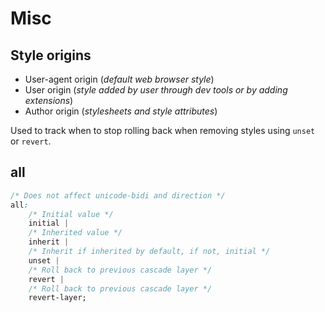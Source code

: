 # Misc

## Style origins

- User-agent origin (*default web browser style*)
- User origin (*style added by user through dev tools or by adding extensions*)
- Author origin (*stylesheets and style attributes*)

Used to track when to stop rolling back when removing styles using `unset` or `revert`.

## all

```css
/* Does not affect unicode-bidi and direction */
all: 
    /* Initial value */
    initial |
    /* Inherited value */
    inherit |
    /* Inherit if inherited by default, if not, initial */
    unset | 
    /* Roll back to previous cascade layer */
    revert |
    /* Roll back to previous cascade layer */
    revert-layer;
```